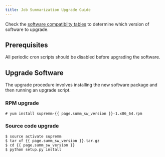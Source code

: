 ```yaml
---
title: Job Summarization Upgrade Guide
---
```


Check the [software compatibilty tables](supremm-install-overview.md#software-compatibility)
to determine which version of software to upgrade.

## Prerequisites

All periodic cron scripts should be disabled before upgrading the software.

## Upgrade Software

The upgrade procedure involves installing the new software package and then running
an upgrade script.

### RPM upgrade

    # yum install supremm-{{ page.summ_sw_version }}-1.x86_64.rpm

### Source code upgrade

    $ source activate supremm
    $ tar xf {{ page.summ_sw_version }}.tar.gz
    $ cd {{ page.summ_sw_version }}
    $ python setup.py install

